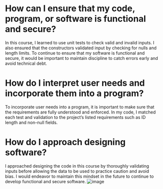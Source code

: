 # How can I ensure that my code, program, or software is functional and secure?
In this course, I learned to use unit tests to check valid and invalid inputs. I also ensured that the constructors validated input by checking for nulls and length limits. To continue to ensure that my software is functional and secure, it would be important to maintain discipline to catch errors early and avoid technical debt.
# How do I interpret user needs and incorporate them into a program?
To incorporate user needs into a program, it is important to make sure that the requirements are fully understood and enforced. In my code, I matched each test and validation to the project’s listed requirements such as ID length and non-null fields.
# How do I approach designing software?
I approached designing the code in this course by thoroughly validating inputs before allowing the data to be used to practice caution and avoid bias. I would endeavor to maintain this mindset in the future to continue to develop functional and secure software.
![image](https://github.com/user-attachments/assets/d5470b3a-d519-43f5-945a-f9e0d8c1aad5)
